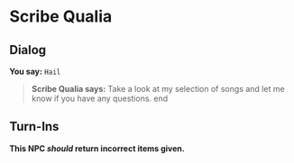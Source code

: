 # Scribe Qualia
## Dialog

**You say:** `Hail`



>**Scribe Qualia says:** Take a look at my selection of songs and let me know if you have any questions.
end

## Turn-Ins



**This NPC *should* return incorrect items given.**





